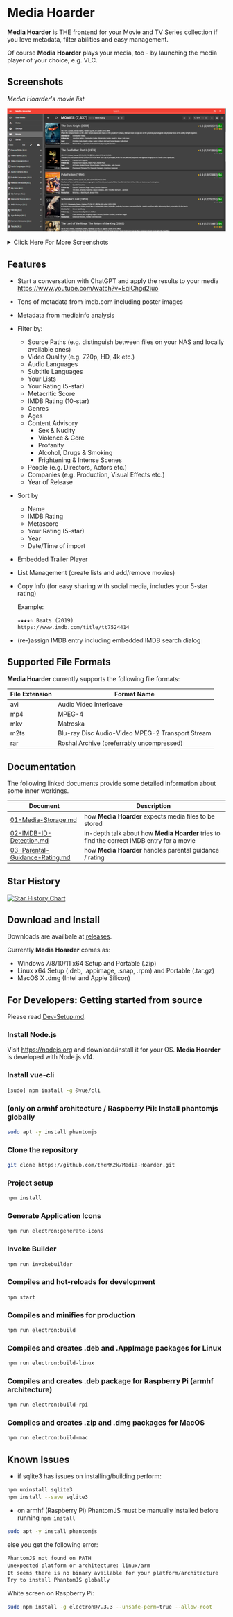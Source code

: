# Media Hoarder

**Media Hoarder** is THE frontend for your Movie and TV Series collection if you love metadata, filter abilities and easy management.

Of course **Media Hoarder** plays your media, too - by launching the media player of your choice, e.g. VLC.

## Screenshots

_Media Hoarder's movie list_

![Movie List](docs/screenshots/Media_Hoarder_01_Movies_List.png)

<details>

<summary>Click Here For More Screenshots</summary>

_Details about an actor including the movies they are involved in as well as their role_

![Cast](docs/screenshots/Media_Hoarder_02_Cast.png)

_Access individual movies in any list_

![Cast with direct movie access](docs/screenshots/Media_Hoarder_03_Cast_with_direct_movie_access.png)

_Let ChatGPT generate movie lists_

![ChatGPT Integration](docs/screenshots/Media_Hoarder_20_ChatGPT_Integration.png)

_Media Hoarder's series list_

![Series List](docs/screenshots/Media_Hoarder_10_Series_List.png)

_Episode rating heatmap for a series_

![Episode Rating Heatmap](docs/screenshots/Media_Hoarder_11_Series_Episode_Heatmap.png)

_Access individual episodes from the rating heatmap_

![Series List](docs/screenshots/Media_Hoarder_12_Series_Episode_Heatmap_with_direct_episode_access.png)

_Details of an actor and their involvement in series / episodes_

![Cast (Series)](docs/screenshots/Media_Hoarder_13_Cast_with_series_and_episodes_details.png)

</details>

## Features

- Start a conversation with ChatGPT and apply the results to your media <https://www.youtube.com/watch?v=EqiChgd2iuo>
- Tons of metadata from imdb.com including poster images
- Metadata from mediainfo analysis
- Filter by:
  - Source Paths (e.g. distinguish between files on your NAS and locally available ones)
  - Video Quality (e.g. 720p, HD, 4k etc.)
  - Audio Languages
  - Subtitle Languages
  - Your Lists
  - Your Rating (5-star)
  - Metacritic Score
  - IMDB Rating (10-star)
  - Genres
  - Ages
  - Content Advisory
    - Sex & Nudity
    - Violence & Gore
    - Profanity
    - Alcohol, Drugs & Smoking
    - Frightening & Intense Scenes
  - People (e.g. Directors, Actors etc.)
  - Companies (e.g. Production, Visual Effects etc.)
  - Year of Release
- Sort by
  - Name
  - IMDB Rating
  - Metascore
  - Your Rating (5-star)
  - Year
  - Date/Time of import
- Embedded Trailer Player
- List Management (create lists and add/remove movies)
- Copy Info (for easy sharing with social media, includes your 5-star rating)

  Example:

  ```text
  ★★★★☆ Beats (2019)
  https://www.imdb.com/title/tt7524414
  ```

- (re-)assign IMDB entry including embedded IMDB search dialog

## Supported File Formats

**Media Hoarder** currently supports the following file formats:

| File Extension | Format Name                                      |
| -------------- | ------------------------------------------------ |
| avi            | Audio Video Interleave                           |
| mp4            | MPEG-4                                           |
| mkv            | Matroska                                         |
| m2ts           | Blu-ray Disc Audio-Video MPEG-2 Transport Stream |
| rar            | Roshal Archive (preferrably uncompressed)        |

## Documentation

The following linked documents provide some detailed information about some inner workings.

| Document                                                              | Description                                                                                |
| --------------------------------------------------------------------- | ------------------------------------------------------------------------------------------ |
| [01-Media-Storage.md](docs/01-Media-Storage.md)                       | how **Media Hoarder** expects media files to be stored                                     |
| [02-IMDB-ID-Detection.md](docs/02-IMDB-ID-Detection.md)               | in-depth talk about how **Media Hoarder** tries to find the correct IMDB entry for a movie |
| [03-Parental-Guidance-Rating.md](docs/03-Parental-Guidance-Rating.md) | how **Media Hoarder** handles parental guidance / rating                                   |

## Star History

[![Star History Chart](https://api.star-history.com/svg?repos=theMK2k/Media-Hoarder&type=Date)](https://star-history.com/#theMK2k/Media-Hoarder&Date)

## Download and Install

Downloads are availbale at [releases](https://github.com/theMK2k/Media-Hoarder/releases).

Currently **Media Hoarder** comes as:

- Windows 7/8/10/11 x64 Setup and Portable (.zip)
- Linux x64 Setup (.deb, .appimage, .snap, .rpm) and Portable (.tar.gz)
- MacOS X .dmg (Intel and Apple Silicon)

## For Developers: Getting started from source

Please read [Dev-Setup.md](data/devdocs/Dev-Setup.md).

### Install Node.js

Visit <https://nodejs.org> and download/install it for your OS. **Media Hoarder** is developed with Node.js v14.

### Install vue-cli

```bash
[sudo] npm install -g @vue/cli
```

### (only on armhf architecture / Raspberry Pi): Install phantomjs globally

```bash
sudo apt -y install phantomjs
```

### Clone the repository

```bash
git clone https://github.com/theMK2k/Media-Hoarder.git
```

### Project setup

```bash
npm install
```

### Generate Application Icons

```bash
npm run electron:generate-icons
```

### Invoke Builder

```bash
npm run invokebuilder
```

### Compiles and hot-reloads for development

```bash
npm start
```

### Compiles and minifies for production

```bash
npm run electron:build
```

### Compiles and creates .deb and .AppImage packages for Linux

```bash
npm run electron:build-linux
```

### Compiles and creates .deb package for Raspberry Pi (armhf architecture)

```bash
npm run electron:build-rpi
```

### Compiles and creates .zip and .dmg packages for MacOS

```bash
npm run electron:build-mac
```

## Known Issues

- if sqlite3 has issues on installing/building perform:

```bash
npm uninstall sqlite3
npm install --save sqlite3
```

- on armhf (Raspberry Pi) PhantomJS must be manually installed before running `npm install`

```bash
sudo apt -y install phantomjs
```

else you get the following error:

```bash
PhantomJS not found on PATH
Unexpected platform or architecture: linux/arm
It seems there is no binary available for your platform/architecture
Try to install PhantomJS globally
```

White screen on Raspberry Pi:

```bash
sudo npm install -g electron@7.3.3 --unsafe-perm=true --allow-root
```
